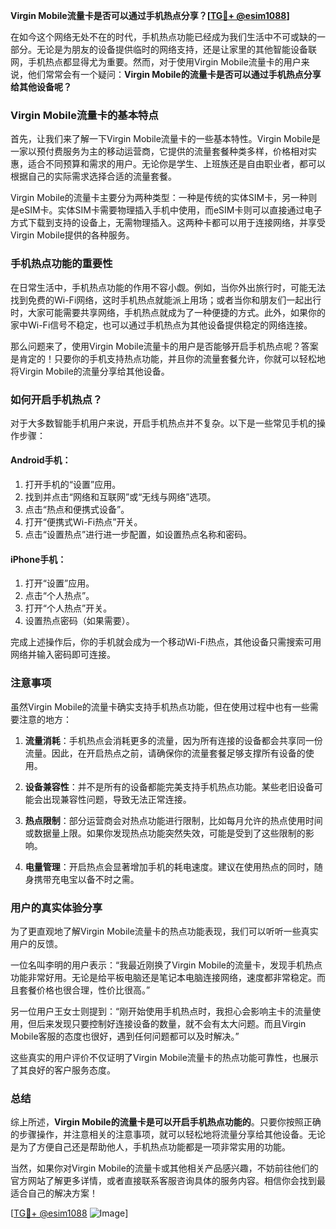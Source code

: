 **Virgin Mobile流量卡是否可以通过手机热点分享？[[TG💪+ @esim1088](https://t.me/s/esim1088)]**

在如今这个网络无处不在的时代，手机热点功能已经成为我们生活中不可或缺的一部分。无论是为朋友的设备提供临时的网络支持，还是让家里的其他智能设备联网，手机热点都显得尤为重要。然而，对于使用Virgin Mobile流量卡的用户来说，他们常常会有一个疑问：**Virgin Mobile的流量卡是否可以通过手机热点分享给其他设备呢？**

### Virgin Mobile流量卡的基本特点

首先，让我们来了解一下Virgin Mobile流量卡的一些基本特性。Virgin Mobile是一家以预付费服务为主的移动运营商，它提供的流量套餐种类多样，价格相对实惠，适合不同预算和需求的用户。无论你是学生、上班族还是自由职业者，都可以根据自己的实际需求选择合适的流量套餐。

Virgin Mobile的流量卡主要分为两种类型：一种是传统的实体SIM卡，另一种则是eSIM卡。实体SIM卡需要物理插入手机中使用，而eSIM卡则可以直接通过电子方式下载到支持的设备上，无需物理插入。这两种卡都可以用于连接网络，并享受Virgin Mobile提供的各种服务。

### 手机热点功能的重要性

在日常生活中，手机热点功能的作用不容小觑。例如，当你外出旅行时，可能无法找到免费的Wi-Fi网络，这时手机热点就能派上用场；或者当你和朋友们一起出行时，大家可能需要共享网络，手机热点就成为了一种便捷的方式。此外，如果你的家中Wi-Fi信号不稳定，也可以通过手机热点为其他设备提供稳定的网络连接。

那么问题来了，使用Virgin Mobile流量卡的用户是否能够开启手机热点呢？答案是肯定的！只要你的手机支持热点功能，并且你的流量套餐允许，你就可以轻松地将Virgin Mobile的流量分享给其他设备。

### 如何开启手机热点？

对于大多数智能手机用户来说，开启手机热点并不复杂。以下是一些常见手机的操作步骤：

#### Android手机：
1. 打开手机的“设置”应用。
2. 找到并点击“网络和互联网”或“无线与网络”选项。
3. 点击“热点和便携式设备”。
4. 打开“便携式Wi-Fi热点”开关。
5. 点击“设置热点”进行进一步配置，如设置热点名称和密码。

#### iPhone手机：
1. 打开“设置”应用。
2. 点击“个人热点”。
3. 打开“个人热点”开关。
4. 设置热点密码（如果需要）。

完成上述操作后，你的手机就会成为一个移动Wi-Fi热点，其他设备只需搜索可用网络并输入密码即可连接。

### 注意事项

虽然Virgin Mobile的流量卡确实支持手机热点功能，但在使用过程中也有一些需要注意的地方：

1. **流量消耗**：手机热点会消耗更多的流量，因为所有连接的设备都会共享同一份流量。因此，在开启热点之前，请确保你的流量套餐足够支撑所有设备的使用。

2. **设备兼容性**：并不是所有的设备都能完美支持手机热点功能。某些老旧设备可能会出现兼容性问题，导致无法正常连接。

3. **热点限制**：部分运营商会对热点功能进行限制，比如每月允许的热点使用时间或数据量上限。如果你发现热点功能突然失效，可能是受到了这些限制的影响。

4. **电量管理**：开启热点会显著增加手机的耗电速度。建议在使用热点的同时，随身携带充电宝以备不时之需。

### 用户的真实体验分享

为了更直观地了解Virgin Mobile流量卡的热点功能表现，我们可以听听一些真实用户的反馈。

一位名叫李明的用户表示：“我最近刚换了Virgin Mobile的流量卡，发现手机热点功能非常好用。无论是给平板电脑还是笔记本电脑连接网络，速度都非常稳定。而且套餐价格也很合理，性价比很高。”

另一位用户王女士则提到：“刚开始使用手机热点时，我担心会影响主卡的流量使用，但后来发现只要控制好连接设备的数量，就不会有太大问题。而且Virgin Mobile客服的态度也很好，遇到任何问题都可以及时解决。”

这些真实的用户评价不仅证明了Virgin Mobile流量卡的热点功能可靠性，也展示了其良好的客户服务态度。

### 总结

综上所述，**Virgin Mobile的流量卡是可以开启手机热点功能的**。只要你按照正确的步骤操作，并注意相关的注意事项，就可以轻松地将流量分享给其他设备。无论是为了方便自己还是帮助他人，手机热点功能都是一项非常实用的功能。

当然，如果你对Virgin Mobile的流量卡或其他相关产品感兴趣，不妨前往他们的官方网站了解更多详情，或者直接联系客服咨询具体的服务内容。相信你会找到最适合自己的解决方案！

[[TG💪+ @esim1088](https://t.me/s/esim1088) ![Image](https://i.postimg.cc/4NQfJmqS/Snipaste-2025-05-13-00-14-12.png)]